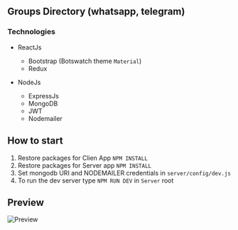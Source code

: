 ## Groups Directory (whatsapp, telegram)

### Technologies

- ReactJs

  - Bootstrap (Botswatch theme `Material`)
  - Redux

- NodeJs

  - ExpressJs
  - MongoDB
  - JWT
  - Nodemailer

## How to start

1.  Restore packages for Clien App `NPM INSTALL`
2.  Restore packages for Server app `NPM INSTALL`
3.  Set mongodb URI and NODEMAILER credentials in `server/config/dev.js`
4.  To run the dev server type `NPM RUN DEV` in `Server` root

## Preview

![Preview](https://github.com/JhonasV/groupcon/blob/master/client/src/assets/preview.gif?raw=true)
